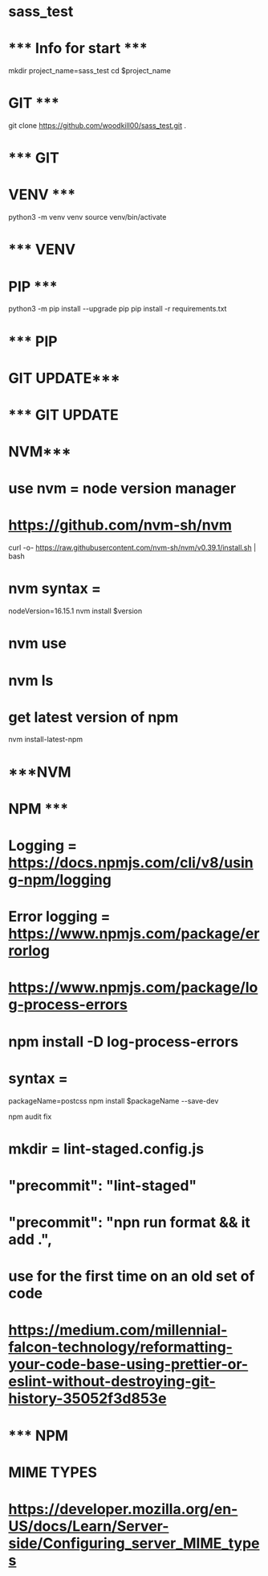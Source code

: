 # sass_test
# *** Info for start ***
mkdir project_name=sass_test
cd $project_name

# GIT ***
git clone https://github.com/woodkill00/sass_test.git .
# *** GIT

# VENV ***
python3 -m venv venv
source venv/bin/activate
# *** VENV

# PIP ***
python3 -m pip install --upgrade pip
pip install -r requirements.txt
# *** PIP

# GIT UPDATE***

# *** GIT UPDATE

# NVM***
# use nvm = node version manager
# https://github.com/nvm-sh/nvm
curl -o- https://raw.githubusercontent.com/nvm-sh/nvm/v0.39.1/install.sh | bash

# nvm syntax =
nodeVersion=16.15.1
nvm install $version
# nvm use <version-number>
# nvm ls

# get latest version of npm
nvm install-latest-npm

# ***NVM



# NPM ***
# Logging = https://docs.npmjs.com/cli/v8/using-npm/logging
# Error logging = https://www.npmjs.com/package/errorlog
# https://www.npmjs.com/package/log-process-errors
# npm install -D log-process-errors

# syntax =
packageName=postcss
npm install $packageName --save-dev

npm audit fix

# mkdir = lint-staged.config.js
# "precommit": "lint-staged"
# "precommit": "npn run format && it add .",


# use for the first time on an old set of code
# https://medium.com/millennial-falcon-technology/reformatting-your-code-base-using-prettier-or-eslint-without-destroying-git-history-35052f3d853e

# *** NPM


# MIME TYPES
# https://developer.mozilla.org/en-US/docs/Learn/Server-side/Configuring_server_MIME_types


